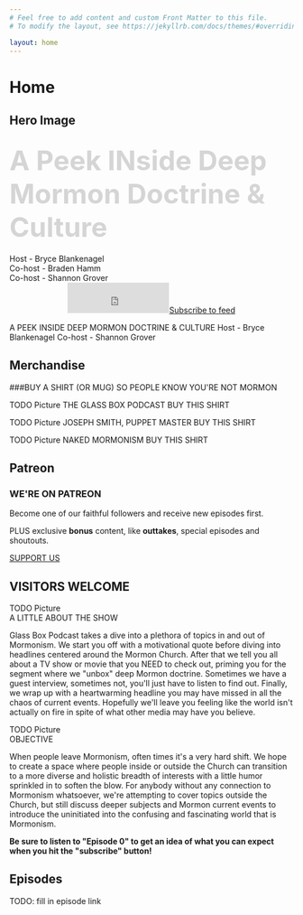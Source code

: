 ```yaml
---
# Feel free to add content and custom Front Matter to this file.
# To modify the layout, see https://jekyllrb.com/docs/themes/#overriding-theme-defaults

layout: home
---
```


# Home

## Hero Image

<div id="banner-wrap">
<div id="banner" class="container">
<div class="wsite-elements wsite-not-footer wsite-header-elements">
<div class="wsite-section-wrap">
<div class="wsite-section wsite-header-section wsite-section-bg-image" style="vertical-align: middle;height: auto;background-image: url(&quot;/uploads/3/4/8/4/34848777/background-images/507077984.jpg&quot;) ;background-repeat: no-repeat ;background-position: 50.00% 56.97% ;background-size: 100% ;background-color: transparent ;background-size: cover;">
<div class="wsite-section-content">

<div class="container">
<div class="wsite-section-elements">
<h2 class="wsite-content-title"><font color="#d5d5d5" size="7">A Peek INside Deep Mormon Doctrine &amp; Culture</font></h2>

<div class="paragraph">Host - Bryce Blankenagel<br>Co-host - Braden Hamm<br>Co-host - Shannon Grover<br></div>

<div><div id="526301727446929997" align="center" style="width: 100%; overflow-y: hidden;" class="wcustomhtml"><script>window.podcastData={"title":"The Glassbox Podcast","subtitle":"A peak inside deep mormon doctrine.","description":"Glass Box Podcast takes a dive into a plethora of topics in and out of Mormonism. We start with a motivational, then headlines centered around the Mormon Church, recommend and review a TV show or movie that you NEED to check out, before we \"unbox\" deep Mormon doctrine. Sometimes we have a guest interview, or Mormon Leaks segment. Finally, we wrap up with a heartwarming headline you may have missed in all the chaos of current events. Hopefully we'll leave you feeling like the world isn't actually on fire in spite of what other media may have you believe.","cover":"http://glassboxpodcast.com/uploads/3/4/8/4/34848777/published/glass-box-podcast-lower-res.jpg?1530561873","feeds":[{"type":"audio","format":"mp3","url":"http://glassboxpodcast.libsyn.com/rss"}]}</script><iframe src="https://cdn.podlove.org/subscribe-button/button.html?id=9a15&amp;language=en&amp;size=big&amp;style=filled&amp;format=rectangle&amp;podcastTitle=The%2520Glassbox%2520Podcast&amp;podcastCover=http://glassboxpodcast.com/uploads/3/4/8/4/34848777/published/glass-box-podcast-lower-res.jpg?1530561873&amp;buttonColor=%2523f3a837" id="9a15" class="podlove-subscribe-button-iframe" style="border: none; display: inline-block; overflow: hidden;" height="54" width="180"></iframe><link rel="stylesheet" href="https://cdn.podlove.org/subscribe-button/stylesheets/app.css"><style>#podlove-subscribe-button, .podlove-subscribe-button { background-color: #f3a837; color: #412804; } #podlove-subscribe-button:active, .podlove-subscribe-button:active, #podlove-subscribe-button:hover, .podlove-subscribe-button:hover { background-color: #e9920e; color: #895408; } #podlove-subscribe-button.outline { border-color: #f3a837; color: #f3a837; } #podlove-subscribe-button.outline:active, #podlove-subscribe-button.outline:hover { background-color: #f3a837; color: #412804; } #podlove-subscribe-button.frameless { color: #f3a837; } #podlove-subscribe-button.frameless:active, #podlove-subscribe-button.frameless:hover { color: #e9920e; } #podlove-subscribe-popup #podlove-subscribe-popup-close-button, #podlove-subscribe-popup #podlove-subscribe-popup-help-button, #podlove-subscribe-popup .podlove-subscribe-back-button { color: #714607; } #podlove-subscribe-popup #podlove-subscribe-popup-close-button:active, #podlove-subscribe-popup #podlove-subscribe-popup-help-button:active, #podlove-subscribe-popup .podlove-subscribe-back-button:active, #podlove-subscribe-popup #podlove-subscribe-popup-close-button:hover, #podlove-subscribe-popup #podlove-subscribe-popup-help-button:hover, #podlove-subscribe-popup .podlove-subscribe-back-button:hover { color: #412804; } #podlove-subscribe-popup #podlove-subscribe-panel-clients .device-cloud-switch button .podlove-subscribe-tab-active { background-color: #f3a837; } #podlove-subscribe-popup #podlove-subscribe-panel-clients .device-cloud-switch button:active, #podlove-subscribe-popup #podlove-subscribe-panel-clients .device-cloud-switch button:hover, #podlove-subscribe-popup #podlove-subscribe-panel-clients .device-cloud-switch button.active { color: #714607; } #podlove-subscribe-popup #podlove-subscribe-panel-clients li:active, #podlove-subscribe-popup #podlove-subscribe-panel-clients li:hover { background-color: #f3a837; color: #412804; } #podlove-subscribe-popup #podlove-subscribe-panel-finish .podlove-subscribe-popup-finish-register { color: #714607; } #podlove-subscribe-popup #podlove-subscribe-panel-finish .podlove-subscribe-popup-finish-register:active, #podlove-subscribe-popup #podlove-subscribe-panel-finish .podlove-subscribe-popup-finish-register:hover { color: #412804; } #podlove-subscribe-popup #podlove-subscribe-button-help-panel { background-color: #f3a837; color: #412804; } #podlove-subscribe-popup h1::selection, #podlove-subscribe-popup p::selection, #podlove-subscribe-popup input::selection, #podlove-subscribe-popup span::selection, #podlove-subscribe-popup img::selection { background-color: rgba(243, 168, 55, 0.5); } #podlove-subscribe-popup h1::-moz-selection, #podlove-subscribe-popup p::-moz-selection, #podlove-subscribe-popup input::-moz-selection, #podlove-subscribe-popup span::-moz-selection, #podlove-subscribe-popup img::-moz-selection { background-color: rgba(243, 168, 55, 0.5); }</style><noscript><a href="http://glassboxpodcast.libsyn.com/rss">Subscribe to feed</a></noscript></div>
</div>
</div>
</div>
</div>
<div class=""></div>
</div>
</div>
</div>
</div>
</div>

A PEEK INSIDE DEEP MORMON DOCTRINE & CULTURE
Host - Bryce Blankenagel
Co-host - Shannon Grover


## Merchandise

###BUY A SHIRT (OR MUG) SO PEOPLE KNOW YOU'RE NOT MORMON

TODO Picture
THE GLASS BOX PODCAST
BUY THIS SHIRT

TODO Picture
JOSEPH SMITH, PUPPET MASTER
BUY THIS SHIRT

TODO Picture
NAKED MORMONISM
BUY THIS SHIRT

## Patreon

### WE'RE ON PATREON

Become one of our faithful followers and receive new episodes first.

PLUS exclusive **bonus** content, like **outtakes**, special episodes and shoutouts.

[SUPPORT US]()

## VISITORS WELCOME

TODO Picture
<br>A LITTLE ABOUT THE SHOW

Glass Box Podcast takes a dive into a plethora of topics in and out of Mormonism. We start you off with a motivational quote before diving into headlines centered around the Mormon Church. After that we tell you all about a TV show or movie that you NEED to check out, priming you for the segment where we "unbox" deep Mormon doctrine. Sometimes we have a guest interview, sometimes not, you'll just have to listen to find out. Finally, we wrap up with a heartwarming headline you may have missed in all the chaos of current events. Hopefully we'll leave you feeling like the world isn't actually on fire in spite of what other media may have you believe.


TODO Picture
<br> OBJECTIVE

When people leave Mormonism, often times it's a very hard shift. We hope to create a space where people inside or outside the Church can transition to a more diverse and holistic breadth of interests with a little humor sprinkled in to soften the blow. For anybody without any connection to Mormonism whatsoever, we're attempting to cover topics outside the Church, but still discuss deeper subjects and Mormon current events to introduce the uninitiated into the confusing and fascinating world that is Mormonism.

**Be sure to listen to "Episode 0" to get an idea of what you can expect when you hit the "subscribe" button!**

## Episodes

TODO: fill in episode link
